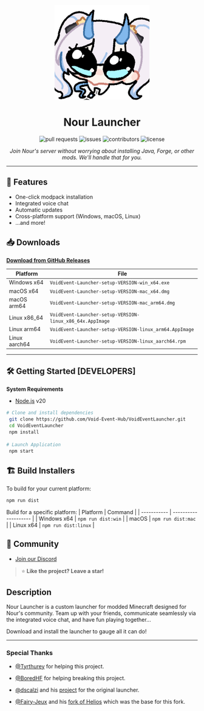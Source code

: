 <p align="center"><img src="./app/assets/images/cuties.png" width="250px" height="250px" alt="Nour Launcher Logo"></p>

<h1 align="center">Nour Launcher</h1>

<p align="center">
  <img src="https://img.shields.io/github/issues-pr/Void-Event-Hub/VoidEventLauncher?label=pull%20requests&color=yellow" alt="pull requests"/>
  <img src="https://img.shields.io/github/issues/Void-Event-Hub/VoidEventLauncher?label=issues&color=yellow" alt="issues"/>
  <img src="https://img.shields.io/github/contributors/Void-Event-Hub/VoidEventLauncher?color=green" alt="contributors"/>
  <img src="https://img.shields.io/github/license/Void-Event-Hub/VoidEventLauncher?color=brightgreen" alt="license"/>
</p>

<p align="center"><i>Join Nour's server without worrying about installing Java, Forge, or other mods. We'll handle that for you.</i></p>

---

## 🚀 Features

-   One-click modpack installation
-   Integrated voice chat
-   Automatic updates
-   Cross-platform support (Windows, macOS, Linux)
-   ...and more!

## 📥 Downloads

[**Download from GitHub Releases**](https://github.com/Void-Event-Hub/VoidEventLauncher/releases)

| Platform      | File                                                      |
| ------------- | --------------------------------------------------------- |
| Windows x64   | `VoidEvent-Launcher-setup-VERSION-win_x64.exe`            |
| macOS x64     | `VoidEvent-Launcher-setup-VERSION-mac_x64.dmg`            |
| macOS arm64   | `VoidEvent-Launcher-setup-VERSION-mac_arm64.dmg`          |
| Linux x86_64  | `VoidEvent-Launcher-setup-VERSION-linux_x86_64x.AppImage` |
| Linux arm64   | `VoidEvent-Launcher-setup-VERSION-linux_arm64.AppImage`   |
| Linux aarch64 | `VoidEvent-Launcher-setup-VERSION-linux_aarch64.rpm`      |

---

## 🛠️ Getting Started [DEVELOPERS]

**System Requirements**

-   [Node.js][nodejs] v20

```bash
# Clone and install dependencies
 git clone https://github.com/Void-Event-Hub/VoidEventLauncher.git
 cd VoidEventLauncher
 npm install

# Launch Application
 npm start
```

## 🏗️ Build Installers

To build for your current platform:

```bash
npm run dist
```

Build for a specific platform:
| Platform | Command |
| ----------- | -------------------- |
| Windows x64 | `npm run dist:win` |
| macOS | `npm run dist:mac` |
| Linux x64 | `npm run dist:linux` |

## 💬 Community

-   [Join our Discord](https://discord.gg/P6PABSb9uc)

> ⭐ **Like the project? Leave a star!**

## Description

Nour Launcher is a custom launcher for modded Minecraft designed for Nour's community. Team up with your friends, communicate seamlessly via the integrated voice chat, and have fun playing together...

Download and install the launcher to gauge all it can do!

---

[nodejs]: https://nodejs.org/en/ 'Node.js'
[vscode]: https://code.visualstudio.com/ 'Visual Studio Code'
[mainprocess]: https://electronjs.org/docs/tutorial/application-architecture#main-and-renderer-processes 'Main Process'
[rendererprocess]: https://electronjs.org/docs/tutorial/application-architecture#main-and-renderer-processes 'Renderer Process'
[chromedebugger]: https://marketplace.visualstudio.com/items?itemName=msjsdiag.debugger-for-chrome 'Debugger for Chrome'
[discord]: https://discord.gg/P6PABSb9uc 'Nour Launcher - Discord'
[issues]: https://github.com/Void-Event-Hub/VoidEventLauncher/issues 'issues'

### Special Thanks

-   [@Tyrthurey](https://github.com/Tyrthurey) for helping this project.

-   [@BoredHF](https://github.com/BoredHF) for helping breaking this project.

-   [@dscalzi](https://github.com/dscalzi) and his [project](https://github.com/dscalzi/HeliosLauncher) for the original launcher.

-   [@Fairy-Jeux](https://github.com/Fairy-Jeux) and his [fork of Helios](https://github.com/Fairy-Jeux/CreateAcademyLauncher) which was the base for this fork.
